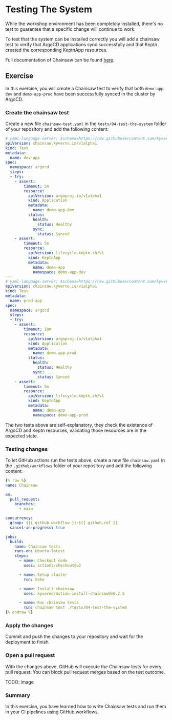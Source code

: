 # Testing The System

While the workshop environment has been completely installed, there's no test to guarantee that a specific change will continue to work.

To test that the system can be installed correctly you will add a chainsaw test to verify that ArgoCD applications sync successfully and that Keptn created the corresponding KeptnApp resources.

Full documentation of Chainsaw can be found [here](https://kyverno.github.io/chainsaw/latest/).

## Exercise

In this exercise, you will create a Chainsaw test to verify that both `demo-app-dev` and `demo-app-prod` have been successfully synced in the cluster by ArgoCD.

### Create the chainsaw test

Create a new file `chainsaw-test.yaml` in the `tests/04-test-the-system` folder of your repository and add the following content:

```yaml
# yaml-language-server: $schema=https://raw.githubusercontent.com/kyverno/chainsaw/main/.schemas/json/test-chainsaw-v1alpha1.json
apiVersion: chainsaw.kyverno.io/v1alpha1
kind: Test
metadata:
  name: dev-app
spec:
  namespace: argocd
  steps:
  - try:
    - assert:
        timeout: 5m
        resource:
          apiVersion: argoproj.io/v1alpha1
          kind: Application
          metadata:
            name: demo-app-dev
          status:
            health:
              status: Healthy
            sync:
              status: Synced
    - assert:
        timeout: 5m
        resource:
          apiVersion: lifecycle.keptn.sh/v1
          kind: KeptnApp
          metadata:
            name: demo-app
            namespace: demo-app-dev
---
# yaml-language-server: $schema=https://raw.githubusercontent.com/kyverno/chainsaw/main/.schemas/json/test-chainsaw-v1alpha1.json
apiVersion: chainsaw.kyverno.io/v1alpha1
kind: Test
metadata:
  name: prod-app
spec:
  namespace: argocd
  steps:
  - try:
    - assert:
        timeout: 10m
        resource:
          apiVersion: argoproj.io/v1alpha1
          kind: Application
          metadata:
            name: demo-app-prod
          status:
            health:
              status: Healthy
            sync:
              status: Synced
    - assert:
        timeout: 5m
        resource:
          apiVersion: lifecycle.keptn.sh/v1
          kind: KeptnApp
          metadata:
            name: demo-app
            namespace: demo-app-prod
```

The two tests above are self-explanatory, they check the existence of ArgoCD and Keptn resources, validating those resources are in the expected state.

### Testing changes

To let GitHub actions run the tests above, create a new file `chainsaw.yaml` in the `.github/workflows` folder of your repository and add the following content:

```yaml
{% raw %}
name: Chainsaw

on:
  pull_request:
    branches:
      - main

concurrency:
  group: ${{ github.workflow }}-${{ github.ref }}
  cancel-in-progress: true

jobs:
  build:
    name: Chainsaw tests
    runs-on: ubuntu-latest
    steps:
      - name: Checkout code
        uses: actions/checkout@v2

      - name: Setup cluster
        run: make

      - name: Install chainsaw
        uses: kyverno/action-install-chainsaw@v0.2.5

      - name: Run chainsaw tests
        run: chainsaw test ./tests/04-test-the-system
{% endraw %}
```

### Apply the changes

Commit and push the changes to your repository and wait for the deployment to finish.

### Open a pull request

With the changes above, GitHub will execute the Chainsaw tests for every pull request. You can block pull request merges based on the test outcome.

TODO: image

### Summary

In this exercise, you have learned how to write Chainsaw tests and run them in your CI pipelines using GitHub workflows.
